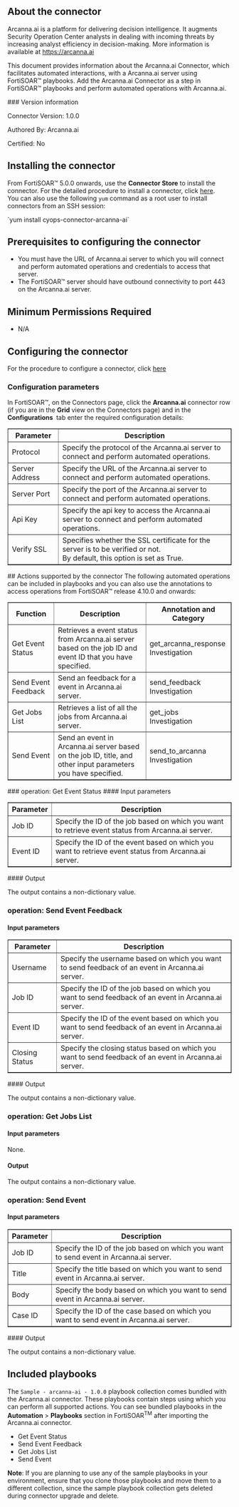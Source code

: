 ## About the connector
Arcanna.ai is a platform for delivering decision intelligence. It augments Security Operation Center analysts in dealing with incoming threats by increasing analyst efficiency in decision-making. More information is available at https://arcanna.ai
<p>This document provides information about the Arcanna.ai Connector, which facilitates automated interactions, with a Arcanna.ai server using FortiSOAR&trade; playbooks. Add the Arcanna.ai Connector as a step in FortiSOAR&trade; playbooks and perform automated operations with Arcanna.ai.</p>
### Version information

Connector Version: 1.0.0


Authored By: Arcanna.ai

Certified: No
## Installing the connector
<p>From FortiSOAR&trade; 5.0.0 onwards, use the <strong>Connector Store</strong> to install the connector. For the detailed procedure to install a connector, click <a href="https://docs.fortinet.com/document/fortisoar/0.0.0/installing-a-connector/1/installing-a-connector" target="_top">here</a>.<br>You can also use the following <code>yum</code> command as a root user to install connectors from an SSH session:</p>
`yum install cyops-connector-arcanna-ai`

## Prerequisites to configuring the connector
- You must have the URL of Arcanna.ai server to which you will connect and perform automated operations and credentials to access that server.
- The FortiSOAR&trade; server should have outbound connectivity to port 443 on the Arcanna.ai server.

## Minimum Permissions Required
- N/A

## Configuring the connector
For the procedure to configure a connector, click [here](https://docs.fortinet.com/document/fortisoar/0.0.0/configuring-a-connector/1/configuring-a-connector)
### Configuration parameters
<p>In FortiSOAR&trade;, on the Connectors page, click the <strong>Arcanna.ai</strong> connector row (if you are in the <strong>Grid</strong> view on the Connectors page) and in the <strong>Configurations&nbsp;</strong> tab enter the required configuration details:&nbsp;</p>
<table border=1><thead><tr><th>Parameter<br></th><th>Description<br></th></tr></thead><tbody><tr><td>Protocol<br></td><td>Specify the protocol of the Arcanna.ai server to connect and perform automated operations.<br>
<tr><td>Server Address<br></td><td>Specify the URL of the Arcanna.ai server to connect and perform automated operations.<br>
<tr><td>Server Port<br></td><td>Specify the port of the Arcanna.ai server to connect and perform automated operations.<br>
<tr><td>Api Key<br></td><td>Specify the api key to access the Arcanna.ai server to connect and perform automated operations.<br>
<tr><td>Verify SSL<br></td><td>Specifies whether the SSL certificate for the server is to be verified or not. <br/>By default, this option is set as True.<br></td></tr>
</tbody></table>
## Actions supported by the connector
The following automated operations can be included in playbooks and you can also use the annotations to access operations from FortiSOAR&trade; release 4.10.0 and onwards:
<table border=1><thead><tr><th>Function<br></th><th>Description<br></th><th>Annotation and Category<br></th></tr></thead><tbody><tr><td>Get Event Status<br></td><td>Retrieves a event status from Arcanna.ai server based on the job ID and event ID that you have specified.<br></td><td>get_arcanna_response <br/>Investigation<br></td></tr>
<tr><td>Send Event Feedback<br></td><td>Send an feedback for a event in Arcanna.ai server.<br></td><td>send_feedback <br/>Investigation<br></td></tr>
<tr><td>Get Jobs List<br></td><td>Retrieves a list of all the jobs from Arcanna.ai server.<br></td><td>get_jobs <br/>Investigation<br></td></tr>
<tr><td>Send Event<br></td><td>Send an event in Arcanna.ai server based on the job ID, title, and other input parameters you have specified.<br></td><td>send_to_arcanna <br/>Investigation<br></td></tr>
</tbody></table>
### operation: Get Event Status
#### Input parameters
<table border=1><thead><tr><th>Parameter<br></th><th>Description<br></th></tr></thead><tbody><tr><td>Job ID<br></td><td>Specify the ID of the job based on which you want to retrieve event status from Arcanna.ai server.<br>
</td></tr><tr><td>Event ID<br></td><td>Specify the ID of the event based on which you want to retrieve event status from Arcanna.ai server.<br>
</td></tr></tbody></table>
#### Output

 The output contains a non-dictionary value.
### operation: Send Event Feedback
#### Input parameters
<table border=1><thead><tr><th>Parameter<br></th><th>Description<br></th></tr></thead><tbody><tr><td>Username<br></td><td>Specify the username based on which you want to send feedback of an event in Arcanna.ai server.<br>
</td></tr><tr><td>Job ID<br></td><td>Specify the ID of the job based on which you want to send feedback of an event in Arcanna.ai server.<br>
</td></tr><tr><td>Event ID<br></td><td>Specify the ID of the event based on which you want to send feedback of an event in Arcanna.ai server.<br>
</td></tr><tr><td>Closing Status<br></td><td>Specify the closing status based on which you want to send feedback of an event in Arcanna.ai server.<br>
</td></tr></tbody></table>
#### Output

 The output contains a non-dictionary value.
### operation: Get Jobs List
#### Input parameters
None.
#### Output

 The output contains a non-dictionary value.
### operation: Send Event
#### Input parameters
<table border=1><thead><tr><th>Parameter<br></th><th>Description<br></th></tr></thead><tbody><tr><td>Job ID<br></td><td>Specify the ID of the job based on which you want to send event in Arcanna.ai server.<br>
</td></tr><tr><td>Title<br></td><td>Specify the title based on which you want to send event in Arcanna.ai server.<br>
</td></tr><tr><td>Body<br></td><td>Specify the body based on which you want to send event in Arcanna.ai server.<br>
</td></tr><tr><td>Case ID<br></td><td>Specify the ID of the case based on which you want to send event in Arcanna.ai server.<br>
</td></tr></tbody></table>
#### Output

 The output contains a non-dictionary value.
## Included playbooks
The `Sample - arcanna-ai - 1.0.0` playbook collection comes bundled with the Arcanna.ai connector. These playbooks contain steps using which you can perform all supported actions. You can see bundled playbooks in the **Automation** > **Playbooks** section in FortiSOAR<sup>TM</sup> after importing the Arcanna.ai connector.

- Get Event Status
- Send Event Feedback
- Get Jobs List
- Send Event

**Note**: If you are planning to use any of the sample playbooks in your environment, ensure that you clone those playbooks and move them to a different collection, since the sample playbook collection gets deleted during connector upgrade and delete.

